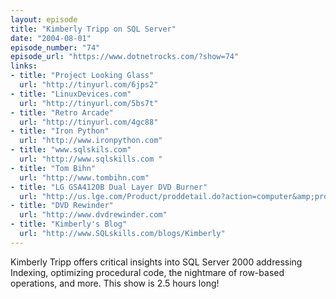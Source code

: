 ```yaml
---
layout: episode
title: "Kimberly Tripp on SQL Server"
date: "2004-08-01"
episode_number: "74"
episode_url: "https://www.dotnetrocks.com/?show=74"
links:
- title: "Project Looking Glass"
  url: "http://tinyurl.com/6jps2"
- title: "LinuxDevices.com"
  url: "http://tinyurl.com/5bs7t"
- title: "Retro Arcade"
  url: "http://tinyurl.com/4gc88"
- title: "Iron Python"
  url: "http://www.ironpython.com"
- title: "www.sqlskils.com"
  url: "http://www.sqlskills.com "
- title: "Tom Bihn"
  url: "http://www.tombihn.com"
- title: "LG GSA4120B Dual Layer DVD Burner"
  url: "http://us.lge.com/Product/proddetail.do?action=computer&amp;prodId=GSA4120B&amp;categoryId=020206"
- title: "DVD Rewinder"
  url: "http://www.dvdrewinder.com"
- title: "Kimberly's Blog"
  url: "http://www.SQLskills.com/blogs/Kimberly"
---
```


Kimberly Tripp offers critical insights into SQL Server 2000 addressing Indexing, optimizing procedural code, the nightmare of row-based operations, and more. This show is 2.5 hours long!
